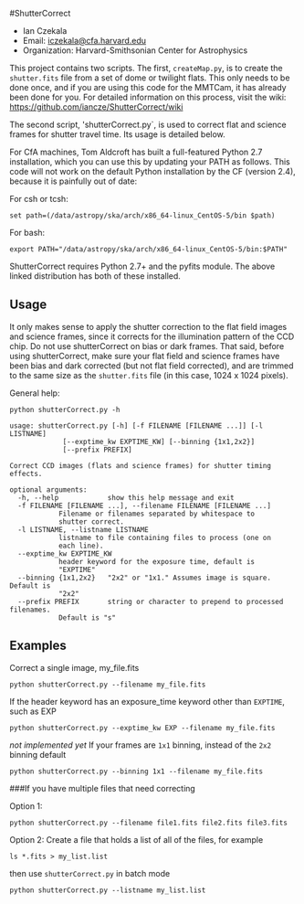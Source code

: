 #ShutterCorrect

* Ian Czekala
* Email: iczekala@cfa.harvard.edu
* Organization: Harvard-Smithsonian Center for Astrophysics

This project contains two scripts. The first, `createMap.py`, is to create the `shutter.fits` file from a set of dome or twilight flats. This only needs to be done once, and if you are using this code for the MMTCam, it has already been done for you. For detailed information on this process, visit the wiki: https://github.com/iancze/ShutterCorrect/wiki 

The second script, 'shutterCorrect.py`, is used to correct flat and science frames for shutter travel time. Its usage is detailed below.

For CfA machines, Tom Aldcroft has built a full-featured Python 2.7 installation, which you can use this by updating your PATH as follows. This code will not work on the default Python installation by the CF (version 2.4), because it is painfully out of date:

For csh or tcsh:

	set path=(/data/astropy/ska/arch/x86_64-linux_CentOS-5/bin $path)

For bash:

	export PATH="/data/astropy/ska/arch/x86_64-linux_CentOS-5/bin:$PATH"

ShutterCorrect requires Python 2.7+ and the pyfits module. The above linked distribution has both of these installed. 


## Usage 

It only makes sense to apply the shutter correction to the flat field images and science frames, since it corrects for the illumination pattern of the CCD chip. Do not use shutterCorrect on bias or dark frames. That said, before using shutterCorrect, make sure your flat field and science frames have been bias and dark corrected (but not flat field corrected), and are trimmed to the same size as the `shutter.fits` file (in this case, 1024 x 1024 pixels). 

General help:

	python shutterCorrect.py -h

	usage: shutterCorrect.py [-h] [-f FILENAME [FILENAME ...]] [-l LISTNAME]
				 [--exptime_kw EXPTIME_KW] [--binning {1x1,2x2}]
				 [--prefix PREFIX]

	Correct CCD images (flats and science frames) for shutter timing effects.

	optional arguments:
	  -h, --help            show this help message and exit
	  -f FILENAME [FILENAME ...], --filename FILENAME [FILENAME ...]
				Filename or filenames separated by whitespace to
				shutter correct.
	  -l LISTNAME, --listname LISTNAME
				listname to file containing files to process (one on
				each line).
	  --exptime_kw EXPTIME_KW
				header keyword for the exposure time, default is
				"EXPTIME"
	  --binning {1x1,2x2}   "2x2" or "1x1." Assumes image is square. Default is
				"2x2"
	  --prefix PREFIX       string or character to prepend to processed filenames.
				Default is "s"


## Examples

Correct a single image, my_file.fits

	python shutterCorrect.py --filename my_file.fits

If the header keyword has an exposure_time keyword other than `EXPTIME`, such as EXP
	
	python shutterCorrect.py --exptime_kw EXP --filename my_file.fits

*not implemented yet* If your frames are `1x1` binning, instead of the `2x2` binning default

	python shutterCorrect.py --binning 1x1 --filename my_file.fits

###If you have multiple files that need correcting

Option 1:

	python shutterCorrect.py --filename file1.fits file2.fits file3.fits

Option 2: Create a file that holds a list of all of the files, for example

	ls *.fits > my_list.list

then use `shutterCorrect.py` in batch mode

	python shutterCorrect.py --listname my_list.list
	

